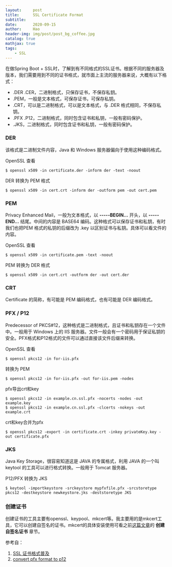 ```yaml
---
layout:     post
title:      SSL Certificate Format
subtitle:   
date:       2020-09-15
author:     Hao
header-img: img/post/post_bg_coffee.jpg
catalog: true
mathjax: true
tags:
    - SSL
---
```


在做Spring Boot + SSL时，了解到有不同格式的SSL证书。根据不同的服务器及版本，我们需要用到不同的证书格式，就市面上主流的服务器来说，大概有以下格式：

+ .DER .CER，二进制格式，只保存证书，不保存私钥。
+ .PEM，一般是文本格式，可保存证书，可保存私钥。
+ .CRT，可以是二进制格式，可以是文本格式，与 .DER 格式相同，不保存私钥。
+ .PFX .P12，二进制格式，同时包含证书和私钥，一般有密码保护。
+ .JKS，二进制格式，同时包含证书和私钥，一般有密码保护。

### DER

该格式是二进制文件内容，Java 和 Windows 服务器偏向于使用这种编码格式。

OpenSSL 查看

```
$ openssl x509 -in certificate.der -inform der -text -noout
```

DER 转换为 PEM 格式

```
$ openssl x509 -in cert.crt -inform der -outform pem -out cert.pem
```

### PEM
Privacy Enhanced Mail，一般为文本格式，以 **-----BEGIN...** 开头，以 **-----END...** 结尾。中间的内容是 BASE64 编码。这种格式可以保存证书和私钥，有时我们也把PEM 格式的私钥的后缀改为 .key 以区别证书与私钥。具体可以看文件的内容。

OpenSSL 查看

```
$ openssl x509 -in certificate.pem -text -noout
```

PEM 转换为 DER 格式

```
$ openssl x509 -in cert.crt -outform der -out cert.der
```

### CRT

Certificate 的简称，有可能是 PEM 编码格式，也有可能是 DER 编码格式。

### PFX / P12

Predecessor of PKCS#12，这种格式是二进制格式，且证书和私钥存在一个文件中。一般用于 Windows 上的 IIS 服务器。文件一般会有一个密码用于保证私钥的安全。PFX格式和P12格式的文件可以通过直接该文件后缀来转换。

OpenSSL 查看

```
$ openssl pkcs12 -in for-iis.pfx
```

转换为 PEM

```
$ openssl pkcs12 -in for-iis.pfx -out for-iis.pem -nodes
```

pfx导出crt和key

```
$ openssl pkcs12 -in example.cn.ssl.pfx -nocerts -nodes -out example.key
$ openssl pkcs12 -in example.cn.ssl.pfx -clcerts -nokeys -out example.crt
```

crt和key合并为pfx

```
$ openssl pkcs12 -export -in certificate.crt -inkey privateKey.key -out certificate.pfx
```

### JKS

Java Key Storage，很容易知道这是 JAVA 的专属格式，利用 JAVA 的一个叫 keytool 的工具可以进行格式转换。一般用于 Tomcat 服务器。

P12/PFX 转换为 JKS

```
$ keytool -importkeystore -srckeystore mypfxfile.pfx -srcstoretype pkcs12 -destkeystore newkeystore.jks -deststoretype JKS
```

### 创建证书

创建证书的工具主要有openssl、keypool、mkcert等。我主要用的是mkcert工具，它可以创建自签名的证书。mkcert的具体安装使用可看之前[这篇文章](https://newbiecoder-hao.github.io/2020/09/09/Enable-HTTPS-in-Spring-Boot-Application/)的 **创建自签名证书** 章节。

参考自：
1. [SSL 证书格式普及](https://blog.freessl.cn/ssl-cert-format-introduce/)
2. [convert pfx format to p12](https://stackoverflow.com/questions/6819079/convert-pfx-format-to-p12)


